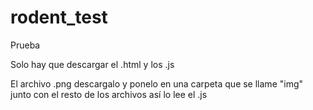 # rodent_test
Prueba

Solo hay que descargar el .html y los .js

El archivo .png descargalo y ponelo en una carpeta que se llame "img" junto con el resto de los archivos así lo lee el .js

